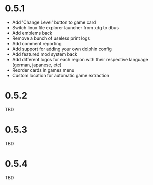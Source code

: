 # 0.5.1
- Add 'Change Level' button to game card
- Switch linux file explorer launcher from xdg to dbus
- Add emblems back
- Remove a bunch of useless print logs
- Add comment reporting
- Add support for adding your own dolphin config
- Add featured mod system back
- Add different logos for each region with their respective language (german, japanese, etc)
- Reorder cards in games menu
- Custom location for automatic game extraction
# 0.5.2
TBD

# 0.5.3
TBD

# 0.5.4
TBD
